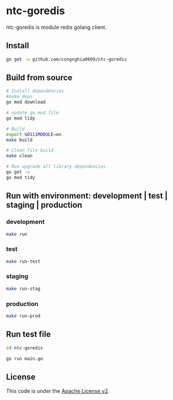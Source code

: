 # ntc-goredis
ntc-goredis is module redis golang client.  

## Install
```bash
go get -u github.com/congnghia0609/ntc-goredis
```

## Build from source
```bash
# Install dependencies
#make deps
go mod download

# update go.mod file
go mod tidy

# Build
export GO111MODULE=on
make build

# Clean file build
make clean

# Run upgrade all library dependencies
go get -u
go mod tidy
```

## Run with environment: development | test | staging | production
### development
```bash
make run
```
### test
```bash
make run-test
```
### staging
```bash
make run-stag
```
### production
```bash
make run-prod
```

## Run test file
```bash
cd ntc-goredis

go run main.go
```


## License
This code is under the [Apache License v2](https://www.apache.org/licenses/LICENSE-2.0).  
